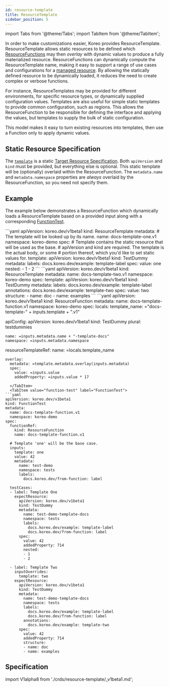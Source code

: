 ```yaml
---
id: resource-template
title: ResourceTemplate
sidebar_position: 5
---
```


import Tabs from '@theme/Tabs';
import TabItem from '@theme/TabItem';

In order to make customizations easier, Koreo provides ResourceTemplate.
ResourceTemplate allows static resources to be defined which
[ResourceFunctions](./resource-function.md) may then _overlay_ with dynamic
values to produce a fully materialized resource. ResourceFunctions can
dynamically compute the ResourceTemplate name, making it easy to support a
range of use cases and configurations for a
[managed resource](./overview/glossary#managed-resource). By allowing the
statically defined resource to be dynamically loaded, it reduces the need to
create complex or verbose functions.

For instance, ResourceTemplates may be provided for different environments,
for specific resource types, or dynamically supplied configuration values.
Templates are also useful for simple static templates to provide common
configuration, such as regions. This allows the ResourceFunction to be
responsible for defining the interface and applying the values, but templates
to supply the bulk of static configuration.

This model makes it easy to turn existing resources into templates, then use a
Function only to apply dynamic values.

## Static Resource Specification

The [`template`](#spec) is a static
[Target Resource Specification](./overview/glossary.md#target-resource-specification).
Both `apiVersion` and `kind` must be provided, but everything else is optional.
This static template will be (optionally) overlaid within the ResourceFunction.
The `metadata.name` and `metadata.namespace` properties are _always_ overlaid
by the ResourceFunction, so you need not specify them.

## Example

The example below demonstrates a ResourceFunction which dynamically loads a
ResourceTemplate based on a provided input along with a corresponding
[FunctionTest](./function-test.md).

<Tabs>
  <TabItem value="template-1" label="ResourceTemplate 1" default>
```yaml
apiVersion: koreo.dev/v1beta1
kind: ResourceTemplate
metadata:
  # The template will be looked up by its name.
  name: docs-template-one.v1
  namespace: koreo-demo
spec:
  # Template contains the static resource that will be used as the base.
  # apiVersion and kind are required. The template is the actual body, or some
  # portion thereof, which you'd like to set static values for.
  template:
    apiVersion: koreo.dev/v1beta1
    kind: TestDummy
    metadata:
      labels:
        docs.koreo.dev/example: template-label
    spec:
      value: one
      nested:
      - 1
      - 2
```
  </TabItem>
  <TabItem value="template-2" label="ResourceTemplate 2">
```yaml
apiVersion: koreo.dev/v1beta1
kind: ResourceTemplate
metadata:
  name: docs-template-two.v1
  namespace: koreo-demo
spec:
  template:
    apiVersion: koreo.dev/v1beta1
    kind: TestDummy
    metadata:
      labels:
        docs.koreo.dev/example: template-label
      annotations:
        docs.koreo.dev/example: template-two
    spec:
      value: two
      structure:
      - name: doc
      - name: examples
```
  </TabItem>
  <TabItem value="resource-function" label="ResourceFunction">
```yaml
apiVersion: koreo.dev/v1beta1
kind: ResourceFunction
metadata:
  name: docs-template-function.v1
  namespace: koreo-demo
spec:
  locals:
    template_name: ="docs-template-" + inputs.template + ".v1"

  apiConfig:
    apiVersion: koreo.dev/v1beta1
    kind: TestDummy
    plural: testdummies

    name: =inputs.metadata.name + "-template-docs"
    namespace: =inputs.metadata.namespace

  resourceTemplateRef:
    name: =locals.template_name

    overlay:
      metadata: =template.metadata.overlay(inputs.metadata)
      spec:
        value: =inputs.value
        addedProperty: =inputs.value * 17
```
  </TabItem>
  <TabItem value="function-test" label="FunctionTest">
```yaml
apiVersion: koreo.dev/v1beta1
kind: FunctionTest
metadata:
  name: docs-template-function.v1
  namespace: koreo-demo
spec:
  functionRef:
    kind: ResourceFunction
    name: docs-template-function.v1

  # Template 'one' will be the base case.
  inputs:
    template: one
    value: 42
    metadata:
      name: test-demo
      namespace: tests
      labels:
        docs.koreo.dev/from-function: label

  testCases:
  - label: Template One
    expectResource:
      apiVersion: koreo.dev/v1beta1
      kind: TestDummy
      metadata:
        name: test-demo-template-docs
        namespace: tests
        labels:
          docs.koreo.dev/example: template-label
          docs.koreo.dev/from-function: label
      spec:
        value: 42
        addedProperty: 714
        nested:
        - 1
        - 2

  - label: Template Two
    inputOverrides:
      template: two
    expectResource:
      apiVersion: koreo.dev/v1beta1
      kind: TestDummy
      metadata:
        name: test-demo-template-docs
        namespace: tests
        labels:
          docs.koreo.dev/example: template-label
          docs.koreo.dev/from-function: label
        annotations:
          docs.koreo.dev/example: template-two
      spec:
        value: 42
        addedProperty: 714
        structure:
        - name: doc
        - name: examples
```
  </TabItem>
</Tabs>

## Specification

import V1alpha8 from './crds/resource-template/_v1beta1.md';

<Tabs groupId="crdVersion">
  <TabItem value="v1beta1" label="v1beta1" default>
    <V1alpha8 />
  </TabItem>
</Tabs>
